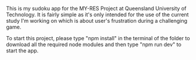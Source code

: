 This is my sudoku app for the MY-RES Project at Queensland University of Technology. It is fairly simple as it's only intended for the use of the current study I'm working on which is about user's frustration during a challenging game. 

To start this project, please type "npm install" in the terminal of the folder to download all the required node modules and then type "npm run dev" to start the app. 
